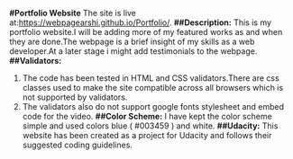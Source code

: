 **#Portfolio Website**
The site is live at:https://webpagearshi.github.io/Portfolio/.
**##Description:**
This is my portfolio website.I will be adding more of my featured works as and when they are done.The webpage is a brief insight of my skills as a web developer.At a later stage i might add testimonials to the webpage.
**##Validators:**
1. The code has been tested in HTML and CSS validators.There are css classes used to make the site compatible across all browsers which is not supported by validators.
2. The validators also do not support google fonts stylesheet and embed code for the video.
**##Color Scheme:**
I have kept the color scheme simple and used colors blue ( #003459 ) and white.
**##Udacity:**
This website has been created as a project for Udacity and follows their suggested coding guidelines.
